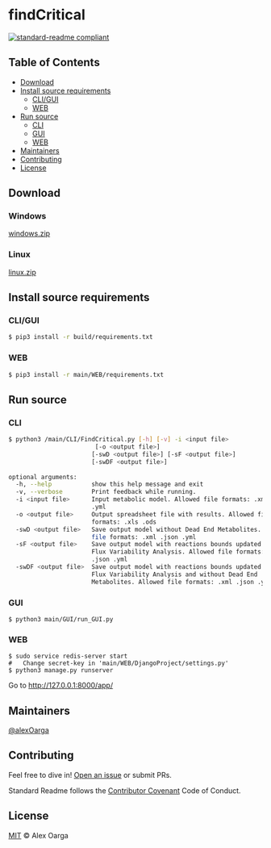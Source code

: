 # findCritical

[![standard-readme compliant](https://img.shields.io/badge/readme%20style-standard-brightgreen.svg?style=flat-square)](https://github.com/RichardLitt/standard-readme)

## Table of Contents
- [Download](#Download)
- [Install source requirements](#Install)
 	- [CLI/GUI](#CLI/GUI)
 	- [WEB](#WEB)
- [Run source](#Run)
 	- [CLI](#CLI)
 	- [GUI](#GUI)
 	- [WEB](#WEB)
- [Maintainers](#maintainers)
- [Contributing](#contributing)
- [License](#license)

## Download
### Windows
[windows.zip](https://github.com/alexOarga/findCritical/raw/master/release/windows.zip)
### Linux
[linux.zip](https://github.com/alexOarga/findCritical/raw/master/release/linux.zip)

## Install source requirements

### CLI/GUI
```sh
$ pip3 install -r build/requirements.txt
```

### WEB
```sh
$ pip3 install -r main/WEB/requirements.txt
```

## Run source
### CLI
```sh
$ python3 /main/CLI/FindCritical.py [-h] [-v] -i <input file> 
                        [-o <output file>]
                       [-swD <output file>] [-sF <output file>]
                       [-swDF <output file>]
                       
optional arguments:
  -h, --help           show this help message and exit
  -v, --verbose        Print feedback while running.
  -i <input file>      Input metabolic model. Allowed file formats: .xml .json
                       .yml 
  -o <output file>     Output spreadsheet file with results. Allowed file
                       formats: .xls .ods
  -swD <output file>   Save output model without Dead End Metabolites. Allowed
                       file formats: .xml .json .yml 
  -sF <output file>    Save output model with reactions bounds updated with
                       Flux Variability Analysis. Allowed file formats: .xml
                       .json .yml 
  -swDF <output file>  Save output model with reactions bounds updated with
                       Flux Variability Analysis and without Dead End
                       Metabolites. Allowed file formats: .xml .json .yml
```

### GUI
```
$ python3 main/GUI/run_GUI.py
```
### WEB
```
$ sudo service redis-server start
#   Change secret-key in 'main/WEB/DjangoProject/settings.py'
$ python3 manage.py runserver
```
Go to http://127.0.0.1:8000/app/

## Maintainers

[@alexOarga](https://github.com/alexOarga)

## Contributing

Feel free to dive in! [Open an issue](https://github.com/alexOarga/findCritical/issues/new) or submit PRs.

Standard Readme follows the [Contributor Covenant](http://contributor-covenant.org/version/1/3/0/) Code of Conduct.

## License

[MIT](LICENSE) © Alex Oarga
